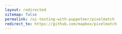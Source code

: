 ```yaml
---
layout: redirected
sitemap: false
permalink: /ui-testing-with-puppeteer/pixelmatch
redirect_to: https://github.com/mapbox/pixelmatch
---
```


